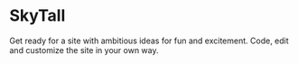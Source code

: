# SkyTall
Get ready for a site with ambitious ideas for fun and excitement. Code, edit and customize the site in your own way.

